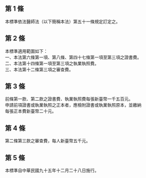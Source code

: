 第 1 條
-------
本標準依法醫師法（以下簡稱本法）第五十一條規定訂定之。

第 2 條
-------
本標準適用範圍如下：  
一、本法第六條第一項、第八條、第四十七條第一項至第三項之證書費。  
二、本法第十四條第一項至第三項之執業執照費。  
三、本法第十二條第三項之審查費。

第 3 條
-------
前條第一款、第二款之證書費、執業執照費每張新臺幣一千五百元。  
申請前項證書或執業執照之正本者，應檢附證書或執業執照原本，並繳納  
每張正本費新臺幣二十元。

第 4 條
-------
第二條第三款之審查費，每人新臺幣五千元。

第 5 條
-------
本標準自中華民國九十五年十二月二十八日施行。

